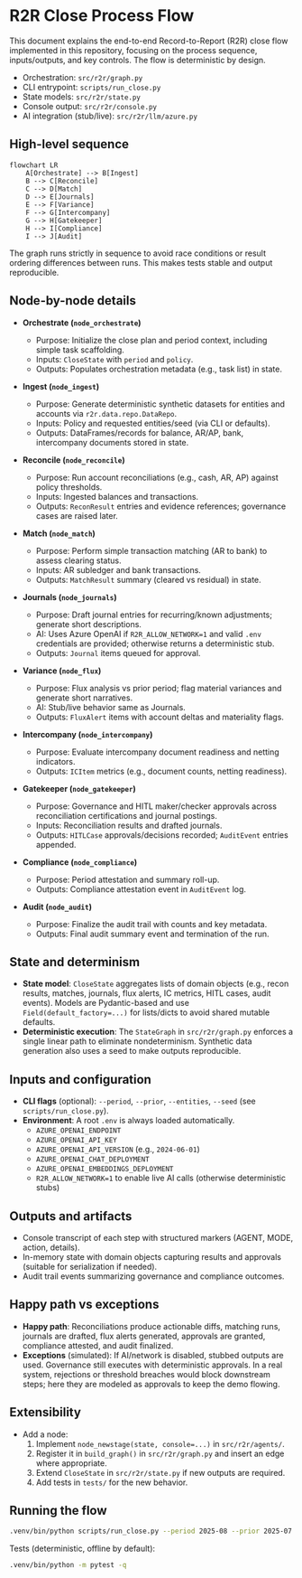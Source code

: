 # R2R Close Process Flow

This document explains the end-to-end Record-to-Report (R2R) close flow implemented in this repository, focusing on the process sequence, inputs/outputs, and key controls. The flow is deterministic by design.

- Orchestration: `src/r2r/graph.py`
- CLI entrypoint: `scripts/run_close.py`
- State models: `src/r2r/state.py`
- Console output: `src/r2r/console.py`
- AI integration (stub/live): `src/r2r/llm/azure.py`

## High-level sequence

```mermaid
flowchart LR
    A[Orchestrate] --> B[Ingest]
    B --> C[Reconcile]
    C --> D[Match]
    D --> E[Journals]
    E --> F[Variance]
    F --> G[Intercompany]
    G --> H[Gatekeeper]
    H --> I[Compliance]
    I --> J[Audit]
```

The graph runs strictly in sequence to avoid race conditions or result ordering differences between runs. This makes tests stable and output reproducible.

## Node-by-node details

- __Orchestrate (`node_orchestrate`)__
  - Purpose: Initialize the close plan and period context, including simple task scaffolding.
  - Inputs: `CloseState` with `period` and `policy`.
  - Outputs: Populates orchestration metadata (e.g., task list) in state.

- __Ingest (`node_ingest`)__
  - Purpose: Generate deterministic synthetic datasets for entities and accounts via `r2r.data.repo.DataRepo`.
  - Inputs: Policy and requested entities/seed (via CLI or defaults).
  - Outputs: DataFrames/records for balance, AR/AP, bank, intercompany documents stored in state.

- __Reconcile (`node_reconcile`)__
  - Purpose: Run account reconciliations (e.g., cash, AR, AP) against policy thresholds.
  - Inputs: Ingested balances and transactions.
  - Outputs: `ReconResult` entries and evidence references; governance cases are raised later.

- __Match (`node_match`)__
  - Purpose: Perform simple transaction matching (AR to bank) to assess clearing status.
  - Inputs: AR subledger and bank transactions.
  - Outputs: `MatchResult` summary (cleared vs residual) in state.

- __Journals (`node_journals`)__
  - Purpose: Draft journal entries for recurring/known adjustments; generate short descriptions.
  - AI: Uses Azure OpenAI if `R2R_ALLOW_NETWORK=1` and valid `.env` credentials are provided; otherwise returns a deterministic stub.
  - Outputs: `Journal` items queued for approval.

- __Variance (`node_flux`)__
  - Purpose: Flux analysis vs prior period; flag material variances and generate short narratives.
  - AI: Stub/live behavior same as Journals.
  - Outputs: `FluxAlert` items with account deltas and materiality flags.

- __Intercompany (`node_intercompany`)__
  - Purpose: Evaluate intercompany document readiness and netting indicators.
  - Outputs: `ICItem` metrics (e.g., document counts, netting readiness).

- __Gatekeeper (`node_gatekeeper`)__
  - Purpose: Governance and HITL maker/checker approvals across reconciliation certifications and journal postings.
  - Inputs: Reconciliation results and drafted journals.
  - Outputs: `HITLCase` approvals/decisions recorded; `AuditEvent` entries appended.

- __Compliance (`node_compliance`)__
  - Purpose: Period attestation and summary roll-up.
  - Outputs: Compliance attestation event in `AuditEvent` log.

- __Audit (`node_audit`)__
  - Purpose: Finalize the audit trail with counts and key metadata.
  - Outputs: Final audit summary event and termination of the run.

## State and determinism

- __State model__: `CloseState` aggregates lists of domain objects (e.g., recon results, matches, journals, flux alerts, IC metrics, HITL cases, audit events). Models are Pydantic-based and use `Field(default_factory=...)` for lists/dicts to avoid shared mutable defaults.
- __Deterministic execution__: The `StateGraph` in `src/r2r/graph.py` enforces a single linear path to eliminate nondeterminism. Synthetic data generation also uses a seed to make outputs reproducible.

## Inputs and configuration

- __CLI flags__ (optional): `--period`, `--prior`, `--entities`, `--seed` (see `scripts/run_close.py`).
- __Environment__: A root `.env` is always loaded automatically.
  - `AZURE_OPENAI_ENDPOINT`
  - `AZURE_OPENAI_API_KEY`
  - `AZURE_OPENAI_API_VERSION` (e.g., `2024-06-01`)
  - `AZURE_OPENAI_CHAT_DEPLOYMENT`
  - `AZURE_OPENAI_EMBEDDINGS_DEPLOYMENT`
  - `R2R_ALLOW_NETWORK=1` to enable live AI calls (otherwise deterministic stubs)

## Outputs and artifacts

- Console transcript of each step with structured markers (AGENT, MODE, action, details).
- In-memory state with domain objects capturing results and approvals (suitable for serialization if needed).
- Audit trail events summarizing governance and compliance outcomes.

## Happy path vs exceptions

- __Happy path__: Reconciliations produce actionable diffs, matching runs, journals are drafted, flux alerts generated, approvals are granted, compliance attested, and audit finalized.
- __Exceptions__ (simulated): If AI/network is disabled, stubbed outputs are used. Governance still executes with deterministic approvals. In a real system, rejections or threshold breaches would block downstream steps; here they are modeled as approvals to keep the demo flowing.

## Extensibility

- Add a node:
  1. Implement `node_newstage(state, console=...)` in `src/r2r/agents/`.
  2. Register it in `build_graph()` in `src/r2r/graph.py` and insert an edge where appropriate.
  3. Extend `CloseState` in `src/r2r/state.py` if new outputs are required.
  4. Add tests in `tests/` for the new behavior.

## Running the flow

```bash
.venv/bin/python scripts/run_close.py --period 2025-08 --prior 2025-07 --entities 6 --seed 42
```

Tests (deterministic, offline by default):

```bash
.venv/bin/python -m pytest -q
```
